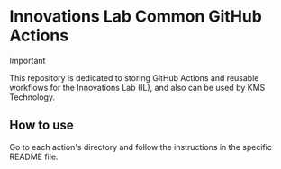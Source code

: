 # Innovations Lab Common GitHub Actions

> [!IMPORTANT]
> This repository is dedicated to storing GitHub Actions and reusable workflows for the Innovations Lab (IL), and also can be used by KMS Technology.

## How to use

Go to each action's directory and follow the instructions in the specific README file.